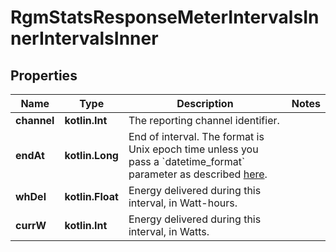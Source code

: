 
# RgmStatsResponseMeterIntervalsInnerIntervalsInner

## Properties
Name | Type | Description | Notes
------------ | ------------- | ------------- | -------------
**channel** | **kotlin.Int** | The reporting channel identifier. | 
**endAt** | **kotlin.Long** | End of interval. The format is Unix epoch time unless you pass a &#x60;datetime_format&#x60; parameter as described [here](https://developer.enphase.com/docs#Datetimes). | 
**whDel** | **kotlin.Float** | Energy delivered during this interval, in Watt-hours. | 
**currW** | **kotlin.Int** | Energy delivered during this interval, in Watts. | 



